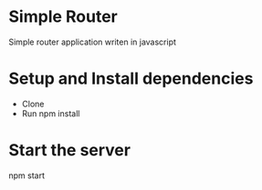 # Simple Router

Simple router application writen in javascript 

# Setup and Install dependencies

 - Clone 
 - Run npm install

# Start the server

npm start